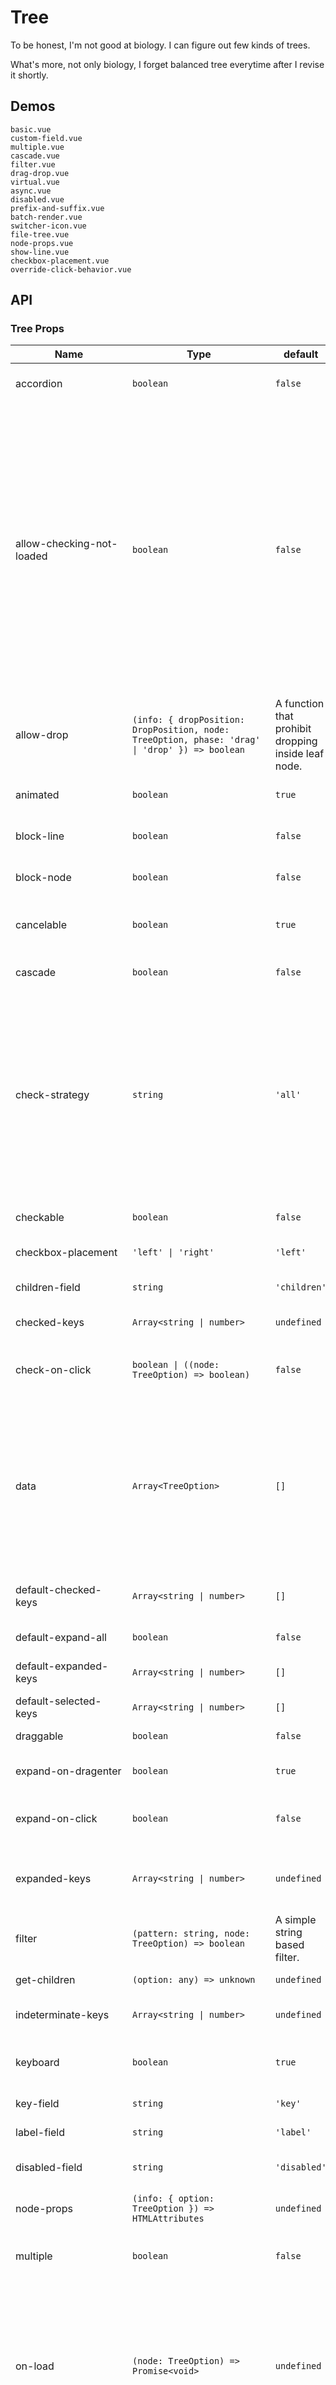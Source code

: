# Tree

To be honest, I'm not good at biology. I can figure out few kinds of trees.

What's more, not only biology, I forget balanced tree everytime after I revise it shortly.

## Demos

```demo
basic.vue
custom-field.vue
multiple.vue
cascade.vue
filter.vue
drag-drop.vue
virtual.vue
async.vue
disabled.vue
prefix-and-suffix.vue
batch-render.vue
switcher-icon.vue
file-tree.vue
node-props.vue
show-line.vue
checkbox-placement.vue
override-click-behavior.vue
```

## API

### Tree Props

| Name | Type | default | Description | Version |
| --- | --- | --- | --- | --- |
| accordion | `boolean` | `false` | Whether to use accrodion expand mode. | 2.31.0 |
| allow-checking-not-loaded | `boolean` | `false` | Whether to allow cascade checking on not loaded nodes. If you want to use this, you should know the `check-keys` may be incomplete. Also, you should aware about the consistency bewteen naive's checking logic and your backend's checking logic, especially when there are disabled nodes. | 2.28.1 |
| allow-drop | `(info: { dropPosition: DropPosition, node: TreeOption, phase: 'drag' \| 'drop' }) => boolean` | A function that prohibit dropping inside leaf node. | Whether to allow dropping. |  |
| animated | `boolean` | `true` | Whether to show expand animation. | 2.33.4 |
| block-line | `boolean` | `false` | Nodes spread out the whole row. |  |
| block-node | `boolean` | `false` | The node name is spread out in the whole row. |  |
| cancelable | `boolean` | `true` | Whether node's select status can be cancelled. |  |
| cascade | `boolean` | `false` | Whether to cascade checkboxes. |  |
| check-strategy | `string` | `'all'` | The strategy of setting checked callback's keys argument. `all` means setting all checked node. `parent` means setting all checked parent node of whom all child node are checked. `child` means setting all child node. |  |
| checkable | `boolean` | `false` | Whether to display the selection box. |  |
| checkbox-placement | `'left' \| 'right'` | `'left'` | Checkbox's placement. | 2.28.3 |
| children-field | `string` | `'children'` | The children field in `TreeOption`. |  |
| checked-keys | `Array<string \| number>` | `undefined` | Checked keys of the tree. |  |
| check-on-click | `boolean \| ((node: TreeOption) => boolean)` | `false` | Allow node clicking to trigger check when `checkable` is `true`. | 2.31.0 |
| data | `Array<TreeOption>` | `[]` | The node data of the tree. Reset `data` will cause clearing of some uncontrolled status. If you need to modify data, you'd better make tree work in a controlled manner. |  |
| default-checked-keys | `Array<string \| number>` | `[]` | Multiple options selected by default. |  |
| default-expand-all | `boolean` | `false` | Expand all options. |  |
| default-expanded-keys | `Array<string \| number>` | `[]` | Expanded items by default. |  |
| default-selected-keys | `Array<string \| number>` | `[]` | Nodes selected by default. |  |
| draggable | `boolean` | `false` | Whether it can be dragged. |  |
| expand-on-dragenter | `boolean` | `true` | Whether to expand nodes after dragenter. |  |
| expand-on-click | `boolean` | `false` | Whether to expand or collapse nodes after click. | 2.29.1 |
| expanded-keys | `Array<string \| number>` | `undefined` | If set, expanded status will work in controlled manner. |  |
| filter | `(pattern: string, node: TreeOption) => boolean` | A simple string based filter. | The function that filter tree nodes based on pattern. |  |
| get-children | `(option: any) => unknown` | `undefined` | Get children of the option. | 2.34.3 |
| indeterminate-keys | `Array<string \| number>` | `undefined` | Indeterminate keys of the tree. |  |
| keyboard | `boolean` | `true` | Whether to support keyboard operation. | 2.32.2 |
| key-field | `string` | `'key'` | The key field in `TreeOption`. |  |
| label-field | `string` | `'label'` | The label field in `TreeOption`. |  |
| disabled-field | `string` | `'disabled'` | The disabled field in `TreeOption`. | 2.32.2 |
| node-props | `(info: { option: TreeOption }) => HTMLAttributes` | `undefined` | HTML attributes of node. | 2.25.0 |
| multiple | `boolean` | `false` | Whether to allow multiple selection of nodes. |  |
| on-load | `(node: TreeOption) => Promise<void>` | `undefined` | Callback function for asynchronously loading data. If not data is loaded, you should make promise resolve `false` or be rejected, nor the loading animation won't end. | Non void Promise 2.34.3 |
| override-default-node-click-behavior | `(info: { option: TreeSelectOption }) => 'toggleExpand' \| 'toggleSelect' \| 'toggleCheck' \| 'default' \| 'none'` | `undefined` | Override default node click behavior. | 2.37.0 |
| pattern | `string` | `''` | What to search by default. |  |
| render-label | `(info: { option: TreeOption, checked: boolean, selected: boolean }) => VNodeChild` | `undefined` | Render function of all the options' label. |  |
| render-prefix | `(info: { option: TreeOption, checked: boolean, selected: boolean }) => VNodeChild` | `undefined` | Render function of all the options' prefix. |  |
| render-suffix | `(info: { option: TreeOption, checked: boolean, selected: boolean }) => VNodeChild` | `undefined` | Render function of all the options' suffix. |  |
| render-switcher-icon | `(props: { option: TreeOption, expanded: boolean, selected: boolean }) => VNodeChild` | `undefined` | Render function of option switcher icon. | 2.24.0, `props` 2.34.0 |
| scrollbar-props | `object` | `undefined` | See [Scrollbar props](scrollbar#Scrollbar-Props) |  |
| selectable | `boolean` | `true` | Whether the node can be selected. |  |
| selected-keys | `Array<string \| number>` | `undefined` | If set, selected status will work in controlled manner. |  |
| show-irrelevant-nodes | `boolean` | `true` | Whether to filter unmached nodes when tree is in filter mode. | 2.28.1 |
| show-line | `boolean` | `false` | Whether to display the connection line. | 2.35.0 |
| virtual-scroll | `boolean` | `false` | Whether to enable virtual scroll. You need to set proper style height of the tree in advance. |  |
| watch-props | `Array<'defaultCheckedKeys' \| 'defaultSelectedKeys' \|'defaultExpandedKeys'>` | `undefined` | Default prop names that needed to be watched. Components will be updated after the prop is changed. Note: the `watch-props` itself is not reactive. |  |
| on-dragend | `(data: { node: TreeOption, event: DragEvent }) => void` | `undefined` | The callback function after the node completes the dragging action. |  |
| on-dragenter | `(data: { node: TreeOption, event: DragEvent }) => void` | `undefined` | Callback function in node drag and drop. |  |
| on-dragleave | `(data: { node: TreeOption, event: DragEvent }) => void` | `undefined` | Drag a node, the callback function after the node leaves other nodes. |  |
| on-dragstart | `(data: { node: TreeOption, event: DragEvent }) => void` | `undefined` | Callback function to start dragging a certain node. |  |
| on-drop | `(data: { node: TreeOption, dragNode: TreeOption, dropPosition: 'before' \| 'inside' \| 'after', event: DragEvent }) => void` | `undefined` | The callback function after the node completes the dragging action. |  |
| on-update:checked-keys | `(keys: Array<string \| number>, option: Array<TreeOption \| null>), meta: { node: TreeOption \| null, action: 'check' \| 'uncheck' }) => void` | `undefined` | Callback function when node checked options change. | `meta` 2.34.0 |
| on-update:indeterminate-keys | `(keys: Array<string \| number>, option: Array<TreeOption \| null>) => void` | `undefined` | Callback function when node indeterminate options change. |  |
| on-update:expanded-keys | `(keys: Array<string \| number>, option: Array<TreeOption \| null>), meta: { node: TreeOption \| null, action: 'expand' \| 'collapse' \| 'filter' }) => void` | `undefined` | The callback function when the node expansion item changes. | `meta` 2.34.0 |
| on-update:selected-keys | `(keys: Array<string \| number>, option: Array<TreeOption \| null>), meta: { node: TreeOption \| null, action: 'select' \| 'unselect' }) => void` | `undefined` | The callback function when the selected item of the node changes. | `meta` 2.34.0 |

### TreeOption Properties

| Name | Type | Description |
| --- | --- | --- |
| key | `string \| number` | Key of the node, should be unique. You can use `key-field` to customize the field name. |
| label | `string` | Label of the node. You can use `label-field` to customize the field name. |
| checkboxDisabled? | `boolean` | Whether the checkbox is disabled. |
| children? | `TreeOption[]` | Child nodes of the node. |
| disabled? | `boolean` | Whether the node is disabled. |
| isLeaf? | `boolean` | Whether the node is leaf. Required in async expanding mode. |
| prefix? | `string \| (() => VNodeChild)` | Prefix of the node. |
| suffix? | `string \| (() => VNodeChild)` | Suffix of the node. |

### Tree Slots

| Name  | Parameters | Description                    | Version |
| ----- | ---------- | ------------------------------ | ------- |
| empty | `()`       | Empty state slot for the tree. |         |

## Methods

### Tree Methods

| Name | Paramaters | Description | Version |
| --- | --- | --- | --- |
| scrollTo | `ScrollTo` | Scroll to some node in virtual scroll mode. | 2.32.2, `ScrollTo` 2.37.0 |
| getCheckedData | `() => { keys: Array<string \| number>, options: Array<TreeOption \| null> }` | Get checked data. | 2.34.1 |
| getIndeterminateData | `() => { keys: Array<string \| number>, options: Array<TreeOption \| null> }` | Get indeterminate data. | 2.34.1 |

#### ScrollTo Type

```ts
interface ScrollTo {
  (x: number, y: number): void
  (options: { left?: number; top?: number; debounce?: boolean }): void
  (options: { index: number; debounce?: boolean }): void
  (options: { key: string | number; debounce?: boolean }): void
  (options: { position: 'top' | 'bottom'; debounce?: boolean }): void
}
```

### Others

1. `treeGetClickTarget: (e: MouseEvent) => ('checkbox' | 'switcher' | 'node')`: Get click target of a node click event. It can be used in `nodeProps.onClick`.
